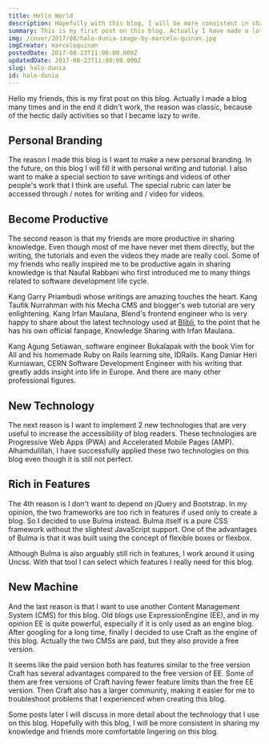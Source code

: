 ```yaml
---
title: Hello World
description: Hopefully with this blog, I will be more consistent in sharing my knowledge and friends more comfortable lingering on this blog.
summary: This is my first post on this blog. Actually I have made a lot of blogs and in the end they don't take care, the reason is classic, because the daily busyness is getting more crowded so I am lazy to write.
img: /cover/2017/08/halo-dunia-image-by-marcelo-quinan.jpg
imgCreator: marceloquinan
postedDate: 2017-08-23T11:00:00.000Z
updatedDate: 2017-08-23T11:00:00.000Z
slug: halo-dunia
id: halo-dunia
---
```


Hello my friends, this is my first post on this blog. Actually I made a blog many times and in the end it didn't work, the reason was classic, because of the hectic daily activities so that I became lazy to write.

## Personal Branding
The reason I made this blog is I want to make a new personal branding. In the future, on this blog I will fill it with personal writing and tutorial. I also want to make a special section to save writings and videos of other people's work that I think are useful. The special rubric can later be accessed through / notes for writing and / video for videos.

## Become Productive
The second reason is that my friends are more productive in sharing knowledge. Even though most of me have never met them directly, but the writing, the tutorials and even the videos they made are really cool. Some of my friends who really inspired me to be productive again in sharing knowledge is that Naufal Rabbani who first introduced me to many things related to software development life cycle.

Kang Garry Priambudi whose writings are amazing touches the heart. Kang Taufik Nurrahman with his Mecha CMS and blogger's web tutorial are very enlightening. Kang Irfan Maulana, Blend's frontend engineer who is very happy to share about the latest technology used at [Blibli](https://www.blibli.com), to the point that he has his own official fanpage, Knowledge Sharing with Irfan Maulana.

Kang Agung Setiawan, software engineer Bukalapak with the book Vim for All and his homemade Ruby on Rails learning site, IDRails. Kang Daniar Heri Kurniawan, CERN Software Development Engineer with his writing that greatly adds insight into life in Europe. And there are many other professional figures.

## New Technology
The next reason is I want to implement 2 new technologies that are very useful to increase the accessibility of blog readers. These technologies are Progressive Web Apps (PWA) and Accelerated Mobile Pages (AMP). Alhamdulillah, I have successfully applied these two technologies on this blog even though it is still not perfect. 

## Rich in Features
The 4th reason is I don't want to depend on jQuery and Bootstrap. In my opinion, the two frameworks are too rich in features if used only to create a blog. So I decided to use Bulma instead. Bulma itself is a pure CSS framework without the slightest JavaScript support. One of the advantages of Bulma is that it was built using the concept of flexible boxes or flexbox.

Although Bulma is also arguably still rich in features, I work around it using Uncss. With that tool I can select which features I really need for this blog.

## New Machine
And the last reason is that I want to use another Content Management System (CMS) for this blog. Old blogs use ExpressionEngine (EE), and in my opinion EE is quite powerful, especially if it is only used as an engine blog. After googling for a long time, finally I decided to use Craft as the engine of this blog. Actually the two CMSs are paid, but they also provide a free version.

It seems like the paid version both has features similar to the free version Craft has several advantages compared to the free version of EE. Some of them are free versions of Craft having fewer feature limits than the free EE version. Then Craft also has a larger community, making it easier for me to troubleshoot problems that I experienced when creating this blog.

Some posts later I will discuss in more detail about the technology that I use on this blog. Hopefully with this blog, I will be more consistent in sharing my knowledge and friends more comfortable lingering on this blog.
